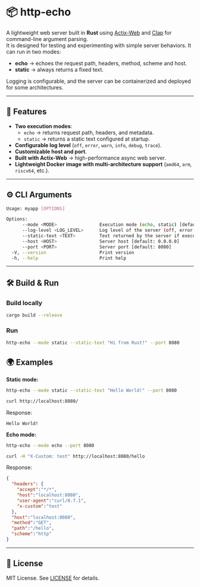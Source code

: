 # 📦 http-echo

A lightweight web server built in **Rust** using [Actix-Web](https://actix.rs/) and [Clap](https://docs.rs/clap) for command-line argument parsing.  
It is designed for testing and experimenting with simple server behaviors.
It can run in two modes:  

- **echo** → echoes the request path, headers, method, scheme and host.  
- **static** → always returns a fixed text.  

Logging is configurable, and the server can be containerized and deployed for some architectures.

---

## 🚀 Features

- **Two execution modes**:  
  - `echo` → returns request path, headers, and metadata.  
  - `static` → returns a static text configured at startup.  
- **Configurable log level** (`off`, `error`, `warn`, `info`, `debug`, `trace`).  
- **Customizable host and port**.  
- **Built with Actix-Web** → high-performance async web server.  
- **Lightweight Docker image with multi-architecture support** (`amd64`, `arm`, `riscv64`, etc.).  

---

## ⚙️ CLI Arguments

```bash
Usage: myapp [OPTIONS]

Options:
      --mode <MODE>                Execution mode (echo, static) [default: echo]
      --log-level <LOG_LEVEL>      Log level of the server (off, error, warn, info, debug, trace) [default: info]
      --static-text <TEXT>         Text returned by the server if execution mode is static [default: "Hello World!"]
      --host <HOST>                Server host [default: 0.0.0.0]
      --port <PORT>                Server port [default: 8080]
  -V, --version                    Print version
  -h, --help                       Print help
```

---

## 🛠️ Build & Run

### Build locally
```bash
cargo build --release
```

### Run
```bash
http-echo --mode static --static-text "Hi from Rust!" --port 8080
```

## 🌍 Examples

**Static mode:**
```bash
http-echo --mode static --static-text "Hello World!" --port 8080
```

```bash
curl http://localhost:8080/
```

Response:
```text
Hello World!
```

**Echo mode:**

```bash
http-echo --mode echo --port 8080
```

```bash
curl -H "X-Custom: test" http://localhost:8080/hello
```

Response:
```json
{
  "headers": {
    "accept":"*/*",
    "host":"localhost:8080",
    "user-agent":"curl/8.7.1",
    "x-custom":"test"
  },
  "host":"localhost:8080",
  "method":"GET",
  "path":"/hello",
  "scheme":"http"
}
```

---

## 📜 License

MIT License. See [LICENSE](LICENSE) for details.
